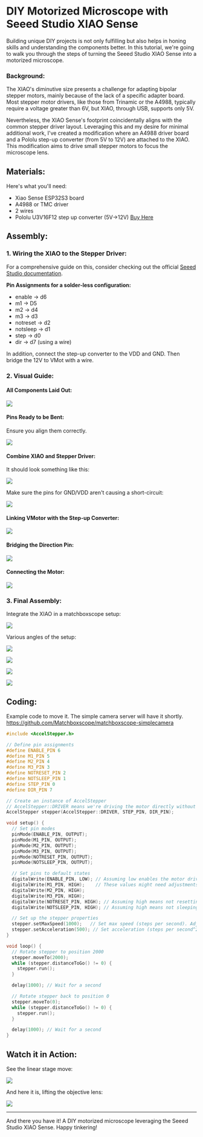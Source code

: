 # DIY Motorized Microscope with Seeed Studio XIAO Sense

Building unique DIY projects is not only fulfilling but also helps in honing skills and understanding the components better. In this tutorial, we're going to walk you through the steps of turning the Seeed Studio XIAO Sense into a motorized microscope.

### Background:

The XIAO's diminutive size presents a challenge for adapting bipolar stepper motors, mainly because of the lack of a specific adapter board. Most stepper motor drivers, like those from Trinamic or the A4988, typically require a voltage greater than 6V, but XIAO, through USB, supports only 5V.

Nevertheless, the XIAO Sense's footprint coincidentally aligns with the common stepper driver layout. Leveraging this and my desire for minimal additional work, I've created a modification where an A4988 driver board and a Pololu step-up converter (from 5V to 12V) are attached to the XIAO. This modification aims to drive small stepper motors to focus the microscope lens.

## Materials:

Here's what you'll need:

- Xiao Sense ESP32S3 board
- A4988 or TMC driver
- 2 wires
- Pololu U3V16F12 step up converter (5V->12V) [Buy Here](https://eckstein-shop.de/Pololu-12V-Step-Up-Voltage-Regulator-Spannungsregler-U3V16F12?googlede=1&gclid=CjwKCAjwxOymBhAFEiwAnodBLEc5hGNNLyPqjgnipfdSq02DWteRHEU8KiYmO-bzoIoDtpCwcYBkCxoCe44QAvD_BwE)

## Assembly:

### 1. Wiring the XIAO to the Stepper Driver:

For a comprehensive guide on this, consider checking out the official [Seeed Studio documentation](https://wiki.seeedstudio.com/xiao_esp32s3_camera_usage/).

**Pin Assignments for a solder-less configuration:**
- enable -> d6
- m1 -> D5
- m2 -> d4
- m3 -> d3
- notreset -> d2
- notsleep -> d1
- step -> d0
- dir -> d7 (using a wire)

In addition, connect the step-up converter to the VDD and GND. Then bridge the 12V to VMot with a wire.

### 2. Visual Guide:

#### All Components Laid Out:

![](./IMAGES/xiaomotorized/IMG_20230815_114813.jpg)

#### Pins Ready to be Bent:

Ensure you align them correctly.

![](./IMAGES/xiaomotorized/IMG_20230815_115303.jpg)

#### Combine XIAO and Stepper Driver:

It should look something like this:

![](./IMAGES/xiaomotorized/IMG_20230815_115437.jpg)

Make sure the pins for GND/VDD aren't causing a short-circuit:

![](./IMAGES/xiaomotorized/IMG_20230815_115440.jpg)

#### Linking VMotor with the Step-up Converter:

![](./IMAGES/xiaomotorized/IMG_20230815_115906.jpg)

#### Bridging the Direction Pin:

![](./IMAGES/xiaomotorized/IMG_20230815_115919.jpg)

#### Connecting the Motor:

![](./IMAGES/xiaomotorized/IMG_20230815_115944.jpg)

### 3. Final Assembly:

Integrate the XIAO in a matchboxscope setup:

![](./IMAGES/xiaomotorized/IMG_20230815_121428.jpg)

Various angles of the setup:

![](./IMAGES/xiaomotorized/IMG_20230815_135007.jpg)

![](./IMAGES/xiaomotorized/IMG_20230815_135045.jpg)

![](./IMAGES/xiaomotorized/IMG_20230815_145102.jpg)

![](./IMAGES/xiaomotorized/IMG_20230815_145105.jpg)

## Coding:

Example code to move it. The simple camera server will have it shortly.
https://github.com/Matchboxscope/matchboxscope-simplecamera

```cpp
#include <AccelStepper.h>

// Define pin assignments
#define ENABLE_PIN 6
#define M1_PIN 5
#define M2_PIN 4
#define M3_PIN 3
#define NOTRESET_PIN 2
#define NOTSLEEP_PIN 1
#define STEP_PIN 0
#define DIR_PIN 7

// Create an instance of AccelStepper
// AccelStepper::DRIVER means we're driving the motor directly without any additional hardware interface
AccelStepper stepper(AccelStepper::DRIVER, STEP_PIN, DIR_PIN);

void setup() {
  // Set pin modes
  pinMode(ENABLE_PIN, OUTPUT);
  pinMode(M1_PIN, OUTPUT);
  pinMode(M2_PIN, OUTPUT);
  pinMode(M3_PIN, OUTPUT);
  pinMode(NOTRESET_PIN, OUTPUT);
  pinMode(NOTSLEEP_PIN, OUTPUT);

  // Set pins to default states
  digitalWrite(ENABLE_PIN, LOW); // Assuming low enables the motor driver
  digitalWrite(M1_PIN, HIGH);    // These values might need adjustments based on your specific motor/driver configuration
  digitalWrite(M2_PIN, HIGH);
  digitalWrite(M3_PIN, HIGH);
  digitalWrite(NOTRESET_PIN, HIGH); // Assuming high means not resetting
  digitalWrite(NOTSLEEP_PIN, HIGH); // Assuming high means not sleeping

  // Set up the stepper properties
  stepper.setMaxSpeed(1000);   // Set max speed (steps per second). Adjust based on your needs.
  stepper.setAcceleration(500); // Set acceleration (steps per second^2). Adjust based on your needs.
}

void loop() {
  // Rotate stepper to position 2000
  stepper.moveTo(2000);
  while (stepper.distanceToGo() != 0) {
    stepper.run();
  }

  delay(1000); // Wait for a second

  // Rotate stepper back to position 0
  stepper.moveTo(0);
  while (stepper.distanceToGo() != 0) {
    stepper.run();
  }

  delay(1000); // Wait for a second
}
```

## Watch it in Action:

See the linear stage move:

![](./IMAGES/xiaomotorized/VID_20230815_121047.gif)

And here it is, lifting the objective lens:

![](./IMAGES/xiaomotorized/VID_20230815_122644.gif)

---

And there you have it! A DIY motorized microscope leveraging the Seeed Studio XIAO Sense. Happy tinkering!
